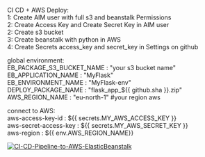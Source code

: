 CI CD + AWS Deploy:  
  1: Create AIM user with full s3 and beanstalk Permissions  
  2: Create Access Key and Create Secret Key in AIM user  
  2: Create s3 bucket  
  3: Create beanstalk with python in AWS  
  4: Create Secrets access_key and secret_key in Settings on github  
    
  global environment:  
    EB_PACKAGE_S3_BUCKET_NAME : "your s3 bucket name"  
    EB_APPLICATION_NAME       : "MyFlask"  
    EB_ENVIRONMENT_NAME       : "MyFlask-env"  
    DEPLOY_PACKAGE_NAME       : "flask_app_${{ github.sha }}.zip"  
    AWS_REGION_NAME           : "eu-north-1"   #your region aws  
  
  connect to AWS:  
    aws-access-key-id     : ${{ secrets.MY_AWS_ACCESS_KEY }}  
    aws-secret-access-key : ${{ secrets.MY_AWS_SECRET_KEY }}   
    aws-region            : ${{ env.AWS_REGION_NAME}}  
  
  


[![CI-CD-Pipeline-to-AWS-ElasticBeanstalk](https://github.com/oleksiifutruk/ci_cd/actions/workflows/main.yml/badge.svg)](https://github.com/oleksiifutruk/ci_cd/actions/workflows/main.yml)
